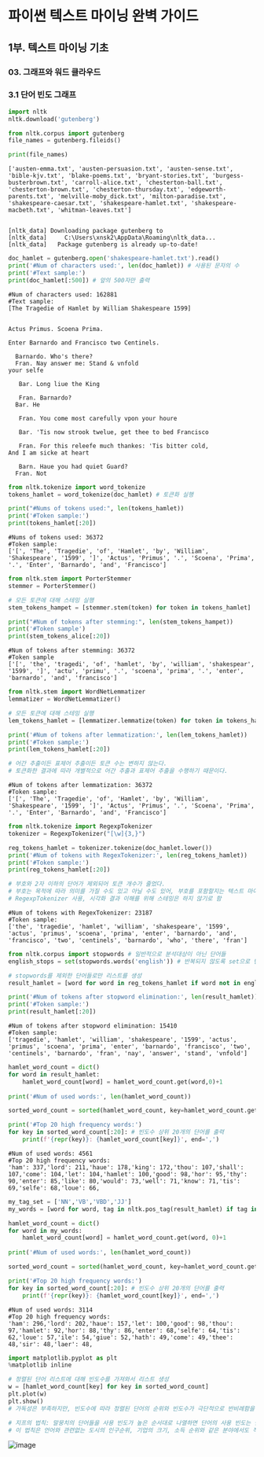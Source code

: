 # 파이썬 텍스트 마이닝 완벽 가이드

## 1부. 텍스트 마이닝 기초

### 03. 그래프와 워드 클라우드

### 3.1 단어 빈도 그래프


```python
import nltk
nltk.download('gutenberg')

from nltk.corpus import gutenberg
file_names = gutenberg.fileids()

print(file_names)
```

    ['austen-emma.txt', 'austen-persuasion.txt', 'austen-sense.txt', 'bible-kjv.txt', 'blake-poems.txt', 'bryant-stories.txt', 'burgess-busterbrown.txt', 'carroll-alice.txt', 'chesterton-ball.txt', 'chesterton-brown.txt', 'chesterton-thursday.txt', 'edgeworth-parents.txt', 'melville-moby_dick.txt', 'milton-paradise.txt', 'shakespeare-caesar.txt', 'shakespeare-hamlet.txt', 'shakespeare-macbeth.txt', 'whitman-leaves.txt']
    

    [nltk_data] Downloading package gutenberg to
    [nltk_data]     C:\Users\xnsk2\AppData\Roaming\nltk_data...
    [nltk_data]   Package gutenberg is already up-to-date!
    


```python
doc_hamlet = gutenberg.open('shakespeare-hamlet.txt').read()
print('#Num of characters used:', len(doc_hamlet)) # 사용된 문자의 수 
print('#Text sample:')
print(doc_hamlet[:500]) # 앞의 500자만 출력
```

    #Num of characters used: 162881
    #Text sample:
    [The Tragedie of Hamlet by William Shakespeare 1599]
    
    
    Actus Primus. Scoena Prima.
    
    Enter Barnardo and Francisco two Centinels.
    
      Barnardo. Who's there?
      Fran. Nay answer me: Stand & vnfold
    your selfe
    
       Bar. Long liue the King
    
       Fran. Barnardo?
      Bar. He
    
       Fran. You come most carefully vpon your houre
    
       Bar. 'Tis now strook twelue, get thee to bed Francisco
    
       Fran. For this releefe much thankes: 'Tis bitter cold,
    And I am sicke at heart
    
       Barn. Haue you had quiet Guard?
      Fran. Not
    


```python
from nltk.tokenize import word_tokenize
tokens_hamlet = word_tokenize(doc_hamlet) # 토큰화 실행

print("#Nums of tokens used:", len(tokens_hamlet))
print('#Token sample:')
print(tokens_hamlet[:20])
```

    #Nums of tokens used: 36372
    #Token sample:
    ['[', 'The', 'Tragedie', 'of', 'Hamlet', 'by', 'William', 'Shakespeare', '1599', ']', 'Actus', 'Primus', '.', 'Scoena', 'Prima', '.', 'Enter', 'Barnardo', 'and', 'Francisco']
    


```python
from nltk.stem import PorterStemmer
stemmer = PorterStemmer()

# 모든 토큰에 대해 스테밍 실행
stem_tokens_hampet = [stemmer.stem(token) for token in tokens_hamlet]

print("#Num of tokens after stemming:", len(stem_tokens_hampet))
print('#Token sample')
print(stem_tokens_alice[:20])
```

    #Num of tokens after stemming: 36372
    #Token sample
    ['[', 'the', 'tragedi', 'of', 'hamlet', 'by', 'william', 'shakespear', '1599', ']', 'actu', 'primu', '.', 'scoena', 'prima', '.', 'enter', 'barnardo', 'and', 'francisco']
    


```python
from nltk.stem import WordNetLemmatizer
lemmatizer = WordNetLemmatizer()

# 모든 토큰에 대해 스테밍 실행
lem_tokens_hamlet = [lemmatizer.lemmatize(token) for token in tokens_hamlet]

print('#Num of tokens after lemmatization:', len(lem_tokens_hamlet))
print('#Token sample:')
print(lem_tokens_hamlet[:20])

# 어간 추출이든 표제어 추출이든 토큰 수는 변하지 않는다.
# 토큰화한 결과에 따라 개별적으로 어간 추출과 표제어 추출을 수행하기 때문이다.
```

    #Num of tokens after lemmatization: 36372
    #Token sample:
    ['[', 'The', 'Tragedie', 'of', 'Hamlet', 'by', 'William', 'Shakespeare', '1599', ']', 'Actus', 'Primus', '.', 'Scoena', 'Prima', '.', 'Enter', 'Barnardo', 'and', 'Francisco']
    


```python
from nltk.tokenize import RegexpTokenizer
tokenizer = RegexpTokenizer("[\w]{3,}")

reg_tokens_hamlet = tokenizer.tokenize(doc_hamlet.lower())
print('#Num of tokens with RegexTokenizer:', len(reg_tokens_hamlet))
print('#Token sample:')
print(reg_tokens_hamlet[:20])

# 부호와 2자 이하의 단어가 제외되어 토큰 개수가 줄었다.
# 부호는 목적에 따라 의미를 가질 수도 있고 아닐 수도 있어, 부호를 포함할지는 텍스트 마이닝 수행자에 달려 있다.
# RegexpTokenizer 사용, 시각화 결과 이해를 위해 스테밍은 하지 않기로 함
```

    #Num of tokens with RegexTokenizer: 23187
    #Token sample:
    ['the', 'tragedie', 'hamlet', 'william', 'shakespeare', '1599', 'actus', 'primus', 'scoena', 'prima', 'enter', 'barnardo', 'and', 'francisco', 'two', 'centinels', 'barnardo', 'who', 'there', 'fran']
    


```python
from nltk.corpus import stopwords # 일반적으로 분석대상이 아닌 단어들
english_stops = set(stopwords.words('english')) # 반복되지 않도록 set으로 변환

# stopwords를 제외한 단어들로만 리스트를 생성
result_hamlet = [word for word in reg_tokens_hamlet if word not in english_stops]

print('#Num of tokens after stopword elimination:', len(result_hamlet))
print('#Token sample:')
print(result_hamlet[:20])
```
    #Num of tokens after stopword elimination: 15410
    #Token sample:
    ['tragedie', 'hamlet', 'william', 'shakespeare', '1599', 'actus', 'primus', 'scoena', 'prima', 'enter', 'barnardo', 'francisco', 'two', 'centinels', 'barnardo', 'fran', 'nay', 'answer', 'stand', 'vnfold']

```python
hamlet_word_count = dict()
for word in result_hamlet:
    hamlet_word_count[word] = hamlet_word_count.get(word,0)+1
    
print('#Num of used words:', len(hamlet_word_count))

sorted_word_count = sorted(hamlet_word_count, key=hamlet_word_count.get, reverse=True)

print('#Top 20 high frequency words:')
for key in sorted_word_count[:20]: # 빈도수 상위 20개의 단어를 출력
    print(f'{repr(key)}: {hamlet_word_count[key]}', end=',')
```

    #Num of used words: 4561
    #Top 20 high frequency words:
    'ham': 337,'lord': 211,'haue': 178,'king': 172,'thou': 107,'shall': 107,'come': 104,'let': 104,'hamlet': 100,'good': 98,'hor': 95,'thy': 90,'enter': 85,'like': 80,'would': 73,'well': 71,'know': 71,'tis': 69,'selfe': 68,'loue': 66,



```python
my_tag_set = ['NN','VB','VBD','JJ']
my_words = [word for word, tag in nltk.pos_tag(result_hamlet) if tag in my_tag_set]

hamlet_word_count = dict()
for word in my_words:
    hamlet_word_count[word] = hamlet_word_count.get(word, 0)+1
    
print('#Num of used words:', len(hamlet_word_count))

sorted_word_count = sorted(hamlet_word_count, key=hamlet_word_count.get, reverse=True)

print('#Top 20 high frequency words:')
for key in sorted_word_count[:20]: # 빈도수 상위 20개의 단어를 출력
    print(f'{repr(key)}: {hamlet_word_count[key]}', end=',')
```

    #Num of used words: 3114
    #Top 20 high frequency words:
    'ham': 296,'lord': 202,'haue': 157,'let': 100,'good': 98,'thou': 97,'hamlet': 92,'hor': 88,'thy': 86,'enter': 68,'selfe': 64,'tis': 62,'loue': 57,'ile': 54,'giue': 52,'hath': 49,'come': 49,'thee': 48,'sir': 48,'laer': 48,



```python
import matplotlib.pyplot as plt
%matplotlib inline

# 정렬된 단어 리스트에 대해 빈도수를 가져와서 리스트 생성
w = [hamlet_word_count[key] for key in sorted_word_count]
plt.plot(w)
plt.show()
# 가독성은 부족하지만, 빈도수에 따라 정렬된 단어의 순위와 빈도수가 극단적으로 반비례함을 보여줌

# 지프의 법칙: 말뭉치의 단어들을 사용 빈도가 높은 순서대로 나열하면 단어의 사용 빈도는 단어의 순위에 반비례한다.
# 이 법칙은 언어와 관련없는 도시의 인구순위, 기업의 크기, 소득 순위와 같은 분야에서도 적용된다.

```

![image](https://user-images.githubusercontent.com/52664532/169548642-90f51e85-8b44-49ca-b08f-a40995f563a4.png)


